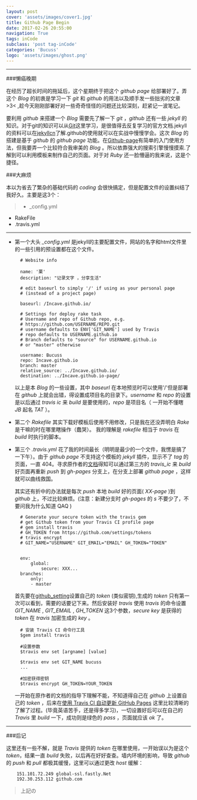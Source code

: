 ```yaml
---
layout: post
cover: 'assets/images/cover1.jpg'
title: Github Page Begin
date: 2017-02-26 20:55:00
navigation: True
tags: inCode
subclass: 'post tag-inCode'
categories: 'Bucuss'
logo: 'assets/images/ghost.png'
---
```


---

###懒癌晚期

在经历了超长时间的拖延后，这个星期终于把这个 *github page* 给部署好了。弄这个 *Blog* 的初衷是学习一下 *git* 和 *github* 的用法以及顺手发一些拙劣的文章 >3< ,趁今天刚刚部署好对一些奇奇怪怪的问题还比较深刻，赶紧记一波笔记。

要利用 *github* 来搭建一个 *Blog* 需要先了解一下 *git* ，*github* 还有一些 *jekyll* 的知识。对于git的知识可以从[Git](https://git-scm.com/book/zh/v2)这里学习，是很值得去反复学习的官方文档.jekyll的资料可以在[jekyllcn](http://jekyllcn.com/docs/home/)了解.github的使用就可以在实战中慢慢学会。这次 *Blog* 的搭建是基于 *github* 的 *github page* 功能。在[Github-page](https://pages.github.com/)有简单的入门使用方法，但我要弄一个比较符合我审美的 *Blog* 。所以依靠强大的搜索引擎慢慢摸索.了解到可以利用模板来制作自己的页面。对于对 *Ruby* 还一脸懵逼的我来说，这是个捷径。

###大麻烦

本以为省去了繁杂的基础代码的 *coding* 会很快搞定，但是配置文件的设置纠结了我好久。主要是这3个：

>* _config.yml
* RakeFile
* .travis.yml

---

* 第一个大头 *_config.yml* 是jekyll的主要配置文件，网站的名字和html文件里的一些引用的预设置都在这个文件。

		# Website info

		name: '栗'
		description: "记录文字 ，分享生活"

		# edit baseurl to simply '/' if using as your personal page
		# (instead of a project page)

		baseurl: /Incave.github.io/

		# Settings for deploy rake task
		# Username and repo of Github repo, e.g.
		# https://github.com/USERNAME/REPO.git
		# username defaults to ENV['GIT_NAME'] used by Travis
		# repo defaults to USERNAME.github.io
		# Branch defaults to "source" for USERNAME.github.io
		# or "master" otherwise

		username: Bucuss
		repo: Incave.github.io
		branch: master
		relative_source: ../Incave.github.io/
		destination: ../Incave.github.io-page/

	以上是本 *Blog* 的一些设置，其中 *baseurl* 在本地预览时可以使用'/'但是部署在 *github*  上就会出错，得设置成项目名的目录下。*username* 和 *repo* 的设置是以后通过 *travis ic* 来 *build* 是要使用的，*repo* 是项目名（ 一开始不懂瞎 *JB* 起名 *TAT* ）。

* 第二个 *Rakefile* 其实下载好模板后使用不用修改，只是我在还没弄明白 *Rake* 是干嘛的时在哪里瞎操作（蠢哭）。
我的理解是 *rakefile* 相当于 *travis* 在 *build* 时执行的脚本。

* 第三个 *.travis.yml* 花了我的时间最长（明明是最少的一个文件，我愣是搞了一下午）。由于 *github page* 不支持这个模板的 *jekyll* 插件，显示不了 *tag* 的页面，一直 404。寻求原作者的[文档](https://github.com/biomadeira/jasper)得知可以通过第三方的 *travis_ic* 来 *build* 好页面再重新 *push* 到 *gh-pages* 分支上，在分支上部署 *github page* ，这样就可以曲线救国。

	其实还有折中的办法就是每次 *push* 本地 *build* 好的页面( *XX-page* )到 *github* 上，不过比较麻烦。(注意：新建分支时 *gh-pages* 的 *s* 不要少了，不要问我为什么知道 QAQ )

		# Generate your secure token with the travis gem
		# get Github token from your Travis CI profile page
		# gem install travis
		# GH_TOKEN from https://github.com/settings/tokens
		# travis encrypt
		# GIT_NAME="USERNAME" GIT_EMAIL="EMAIL" GH_TOKEN="TOKEN"


		env:
		  	global:
		    	secure: XXX...
		branches:
		  	only:
		    - master

	首先要在[github_setting](https://github.com/settings/tokens)设置自己的 *token* (类似密钥),生成的 *token* 只有第一次可以看到，需要的话要记下来。然后安装好 *travis* 使用 *travis* 的命令设置 *GIT_NAME* , *GIT_EMAIL* , *GH_TOKEN* 这3个参数，*secure key* 是获得的 *token* 在 *travis* 加密生成的 *key* 。

		# 安装 Travis CI 命令行工具
		$gem install travis

		#设置参数
		$travis env set [argname] [value]

		$travis env set GIT_NAME bucuss
		...

		#加密获得密钥
		$travis encrypt GH_TOKEN=YOUR_TOKEN

	一开始在原作者的文档的指导下理解不能，不知道得自己在 *github* 上设置自己的 *token* ，后来在[使用 Travis CI 自动更新 GitHub Pages](http://notes.iissnan.com/2016/publishing-github-pages-with-travis-ci/) 这里比较清晰的了解了过程。(毕竟英语苦手，还是得多学习)，一切设置好后可以在自己的 *Travis* 里 *build* 一下，成功则是绿色的 *pass* ，页面就应该 *ok* 了。

---

###后记

这里还有一些不解，就是 *Travis* 提供的 *token* 在哪里使用，一开始误以为是这个 *token*，结果一直 *build* 失败，以后再在好好查查。墙内环境的影响，导致 *github* 的 *push* 和 *pull* 都极其缓慢，这里可以通过更改 *host* 缓解：

		151.101.72.249 global-ssl.fastly.Net
		192.30.253.112 github.com

>上記の









